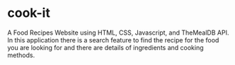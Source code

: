 # cook-it
A Food Recipes Website using HTML, CSS, Javascript, and TheMealDB API. In this application there is a search feature to find the recipe for the food you are looking for and there are details of ingredients and cooking methods.
